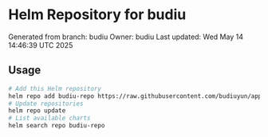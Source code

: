 # Helm Repository for budiu
Generated from branch: budiu
Owner: budiu
Last updated: Wed May 14 14:46:39 UTC 2025

## Usage
```bash
# Add this Helm repository
helm repo add budiu-repo https://raw.githubusercontent.com/budiuyun/appStore/helm-budiu/
# Update repositories
helm repo update
# List available charts
helm search repo budiu-repo
```
